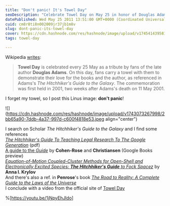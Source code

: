 ```yaml
---
title: "Don't panic! It's Towel Day"
seoDescription: "Celebrate Towel Day on May 25 in honor of Douglas Adams and carry a towel as a tribute to his beloved books"
datePublished: Wed May 25 2011 13:51:00 GMT+0000 (Coordinated Universal Time)
cuid: cm8r8ti8n002009jr37jb1m8v
slug: dont-panic-its-towel-day
cover: https://cdn.hashnode.com/res/hashnode/image/upload/v1745414395811/21b4a52c-e0ca-4cd4-8b4e-1f3d69434795.jpeg
tags: towel-day

---
```


Wikipedia [writes](http://en.wikipedia.org/wiki/Towel_Day):

> **Towel Day** is celebrated every 25 May as a tribute by fans of the late author **Douglas Adams**. On this day, fans carry a towel with them to demonstrate their love for the books and the author, as referenced in Adams's *The Hitchhiker's Guide to the Galaxy*. The commemoration was first held in 2001, two weeks after Adams's death on 11 May 2001.

I forget my towel, so I post this Linus image: **don't panic**!

![](https://cdn.hashnode.com/res/hashnode/image/upload/v1743073267998/2bb65a90-7ddb-4a37-997d-c600f4818e53.jpeg align="center")

I search on Scholar *The Hitchhiker's Guide to the Galaxy* and I find some references  
[*The Hitchhiker's Guide To Teaching Legal Research To The Google Generation*](http://law.bepress.com/cgi/viewcontent.cgi?article=3849&context=expresso) (pdf)  
[A guide to the *Guide*](http://goo.gl/f152x) by **Cohen-Rose** and **Christiansen** (Google Books preview)  
[*Equation-of-Motion Coupled-Cluster Methods for Open-Shell and Electronically Excited Species:* ***The Hitchhiker's Guide*** *to Fock Spacez*](http://www.annualreviews.org/doi/abs/10.1146/annurev.physchem.59.032607.093602) by **Anna I. Krylov**  
And there's also a ref. in **Penrose**'s book [*The Road to Reality: A Complete Guide to the Laws of the Universe*](http://en.wikipedia.org/wiki/The_Road_to_Reality:_A_Complete_Guide_to_the_Laws_of_the_Universe)  
I conclude with a video from the official site of [Towel Day](http://www.towelday.org/)

%[https://youtu.be/1jNpyEhJldo]